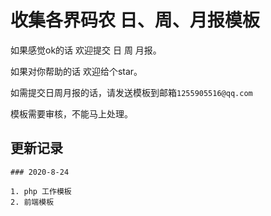 # 收集各界码农 日、周、月报模板

如果感觉ok的话 欢迎提交 日 周 月报。

如果对你帮助的话 欢迎给个star。

如需提交日周月报的话，请发送模板到邮箱`1255905516@qq.com`

模板需要审核，不能马上处理。



## 更新记录

	### 2020-8-24 

	1. php 工作模板
 	2. 前端模板

